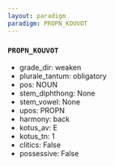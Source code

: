 ```yaml
---
layout: paradigm
paradigm: PROPN_KOUVOT
---
```

### ` PROPN_KOUVOT `


* grade_dir: weaken
* plurale_tantum: obligatory
* pos: NOUN
* stem_diphthong: None
* stem_vowel: None
* upos: PROPN
* harmony: back
* kotus_av: E
* kotus_tn: 1
* clitics: False
* possessive: False
